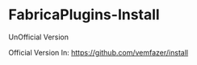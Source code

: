 # FabricaPlugins-Install
UnOfficial Version
 
Official Version In: https://github.com/vemfazer/install
